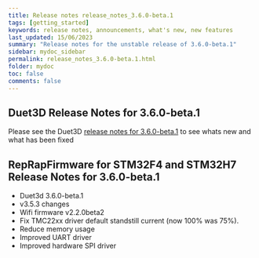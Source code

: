 ```yaml
---
title: Release notes release_notes_3.6.0-beta.1
tags: [getting_started]
keywords: release notes, announcements, what's new, new features
last_updated: 15/06/2023
summary: "Release notes for the unstable release of 3.6.0-beta.1"
sidebar: mydoc_sidebar
permalink: release_notes_3.6.0-beta.1.html
folder: mydoc
toc: false
comments: false
---
```


## Duet3D Release Notes for 3.6.0-beta.1

Please see the Duet3D [release notes for 3.6.0-beta.1](https://github.com/Duet3D/RepRapFirmware/wiki/Changelog-RRF-3.x-Beta#reprapfirmware-360-beta1) to see whats new and what has been fixed

## RepRapFirmware for STM32F4 and STM32H7 Release Notes for 3.6.0-beta.1

* Duet3d 3.6.0-beta.1
* v3.5.3 changes
* Wifi firmware v2.2.0beta2
* Fix TMC22xx driver default standstill current (now 100% was 75%).
* Reduce memory usage
* Improved UART driver
* Improved hardware SPI driver
